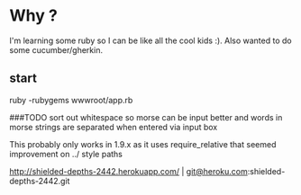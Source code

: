 Why ?
====

I'm learning some ruby so I can be like all the cool kids :). Also wanted to do some cucumber/gherkin.

start 
-----
ruby -rubygems wwwroot/app.rb

###TODO
sort out whitespace so morse can be input better and words in morse strings are separated when entered via input box

This probably only works in 1.9.x as it uses require_relative that seemed improvement on ../ style paths

http://shielded-depths-2442.herokuapp.com/ | git@heroku.com:shielded-depths-2442.git